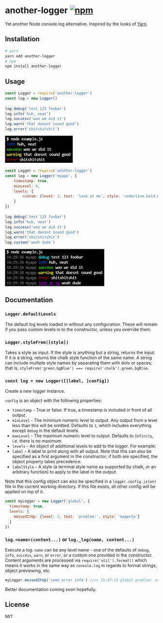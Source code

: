# another-logger [![npm](https://img.shields.io/npm/v/another-logger.svg)](https://www.npmjs.com/package/another-logger)

Yet another Node console.log alternative. Inspired by the looks of [Yarn](https://yarnpkg.com/).

## Installation

```bash
# yarn
yarn add another-logger
# npm
npm install another-logger
```

## Usage

```js
const Logger = require('another-logger')
const log = new Logger()

log.debug('test 123 foobar')
log.info('huh, neat')
log.success('woo we did it')
log.warn('that doesnt sound good')
log.error('shitshitshit')
```

![Example screenshot 1](screenshots/example-1.png)

```js
const Logger = require('another-logger')
const log = new Logger('myapp', {
	timestamp: true,
	minLevel: 0,
	levels: {
		custom: {level: 2, text: 'look at me', style: 'underline.bold.magenta'}
	}
})

log.debug('test 123 foobar')
log.info('huh, neat')
log.success('woo we did it')
log.warn('that doesnt sound good')
log.error('shitshitshit')
log.custom('woah dude')
```

![Example screenshot 2](screenshots/example-2.png)

## Documentation

### `Logger.defaultLevels`

The default log levels loaded in without any configuration. These will remain if you pass custom levels in to the constructor, unless you override them.

### `Logger.styleFrom([style])`

Takes a style as input. If the style is anything but a string, returns the input. If it *is* a string, returns the chalk style function of the same name. A string can include multiple style names by separating them with dots or spaces; that is, `styleFrom('green.bgBlue') === require('chalk').green.bgBlue`.

### `const log = new Logger([[label, ]config])`

Create a new logger instance.

`config` is an object with the following properties:

- `timestamp` - True or false. If true, a timestamp is included in front of all output.
- `minLevel` - The minimum numeric level to output. Any output from a level less than this will be omitted. Defaults to `1`, which includes everything except `debug` in the default levels.
- `maxLevel` - The maximum numeric level to output. Defaults to `Infinity`, i.e. there is no maximum.
- `levels` - An object of additional levels to add to the logger. For example:
- `label` - A label to print along with all output. Note that this can also be specified as a first argument in the constructor; if both are specified, the object property takes precedence.
- `labelStyle` - A style (a terminal style name as supported by chalk, or an arbitrary function) to apply to the label in the output.

Note that this config object can also be specified in a `logger.config.js(on)` file in the current working directory. If this file exists, all other config will be applied on top of it.

```js
const myLogger = new Logger('global', {
  timestamp: true,
  levels: {
    messedItUp: {level: 2, text: 'problem:', style: 'magenta'}
  }
})
```

### `log.<name>(content...)` or `log._log(name, content...)`

Execute a log. `name` can be any level name - one of the defaults of `debug`, `info`, `success`, `warn`, or `error`, or a custom one provided in the constructor. Content arguments are processed via `require('util').format()` which means it works in the same way as `console.log` in regards to format strings, object previewing, etc.

```js
myLogger.messedItUp('some error info') //=> 15:47:13 global problem: some error info
```

Better documentation coming soon hopefully.

## License

MIT

